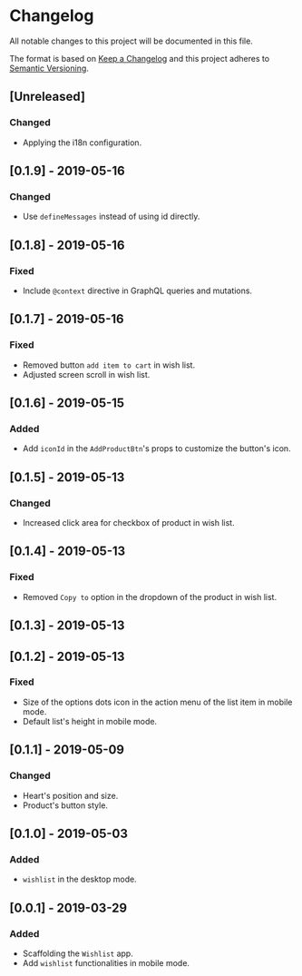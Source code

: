 # Changelog

 All notable changes to this project will be documented in this file.

 The format is based on [Keep a Changelog](http://keepachangelog.com/en/1.0.0/)
 and this project adheres to [Semantic Versioning](http://semver.org/spec/v2.0.0.html).

## [Unreleased]
### Changed
- Applying the i18n configuration.

## [0.1.9] - 2019-05-16
### Changed
- Use `defineMessages` instead of using id directly.

## [0.1.8] - 2019-05-16
### Fixed
- Include `@context` directive in GraphQL queries and mutations.

## [0.1.7] - 2019-05-16
### Fixed
- Removed button `add item to cart` in wish list.
- Adjusted screen scroll in wish list.

## [0.1.6] - 2019-05-15
### Added
- Add `iconId` in the `AddProductBtn`'s props to customize the button's icon.

## [0.1.5] - 2019-05-13
### Changed
- Increased click area for checkbox of product in wish list.

## [0.1.4] - 2019-05-13
### Fixed
- Removed `Copy to` option in the dropdown of the product in wish list.

## [0.1.3] - 2019-05-13

## [0.1.2] - 2019-05-13
### Fixed
- Size of the options dots icon in the action menu of the list item in mobile mode.
- Default list's height in mobile mode.

## [0.1.1] - 2019-05-09
### Changed
- Heart's position and size.
- Product's button style.

## [0.1.0] - 2019-05-03
### Added
- `wishlist` in the desktop mode.

## [0.0.1] - 2019-03-29
### Added
- Scaffolding the `Wishlist` app.
- Add `wishlist` functionalities in mobile mode.

